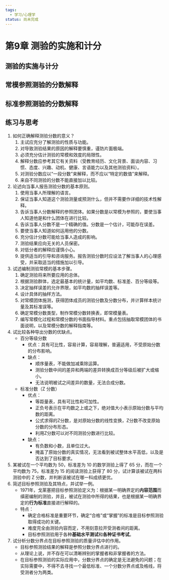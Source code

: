 ```yaml
---
tags:
  - 学习/心理学
status: 尚未完成
---
```

# 第9章 测验的实施和计分

## 测验的实施与计分
## 常模参照测验的分数解释
## 标准参照测验的分数解释

## 练习与思考

1. 如何正确解释测验分数的意义？
	1. 主试应充分了解测验的性质与功能。
	2. 对导致测验结果的原因的解释要慎重，谨防片面极端。
	3. 必须充分估计测验的常模和效度的局限性。
	4. 解释分数应参考其它有关资料（受教育经历、文化背景、面谈内容、习惯、态度、兴趣、动机、健康、言语能力以及其他测验资料）。
	5. 对测验分数应以“一段分数”来解释，而不应以“特定的数值”来解释。
	6. 来自不同测验的分数不能直接加以比较。
2. 论述向当事人报告测验分数的基本原则。
	1. 使用当事人所理解的语言。
	2. 保证当事人知道这个测验测量或预测什么，但并不需要作详细的技术性解释。
	3. 告诉当事人分数解释的参照团体。如果分数是以常模为参照的，要使当事人知道他是和什么团体在进行比较。
	4. 告诉当事人分数不是一个精确的值。分数是一个估计，可能存在误差。
	5. 要使当事人知道如何运用他的分数。
	6. 充分估计分数可能给当事人造成的影响。
	7. 测验结果应向无关的人员保密。
	8. 对低分者的解释应谨慎小心。
	9. 提供适当的引导和咨询服务。报告测验分数时应设法了解当事人的心理感受，并采取适当的措施加以引导。
3. 试述编制测验常模的基本步骤。
	1. 确定测验将来所要应用的总体。
	2. 根据测验群体，选定最基本的统计量，如平均数、标准差、百分等级等。
	3. 决定抽样误差的允许界限，如平均数的抽样误差等。
	4. 设计具体的抽样方法。
	5. 对常模团体施测，获得团体成员的测验分数及分数分布，并计算样本统计量及其标准误等。
	6. 确定常模分数类型，制作常模分数转换表，即常模量表。
	7. 编写常模化过程和常模分数的书面指导材料。重点包括抽取常模团体的书面说明，以及常模分数的解释指南等。
4. 试比较各种导出分数的优缺点。
	- 百分等级分数
		- 优点：具有可比性，容易计算，容易理解，普遍适用，不受原始分数的分布影响。
		- 缺点：
			- 顺序量表，不能做加减乘除运算。
			- 测验分数中间的差异和两端的差异转换成百分等级后被扩大或缩小。
			- 无法说明被试之间差异的数量，无法合成分数。
	- 标准分数（Z 分数）
		- 优点：
			- 等距量表，具有可比性和可加性。
			- 正负号表示在平均数之上或之下，绝对值大小表示原始分数与平均数的距离。
			- 公式求得的Z分数，是对原始分数的线性变换，Z分数不改变原始分数的分布形态。
			- 利用Z分数可以对不同测验分数进行比较。
		- 缺点：
			- 有负数和小数，且单位过大。
			- 掩盖了原始分数的真实情况，无法看到被试整体水平高低，以及是否达到了目标要求。
5. 某被试在一个平均数为 50，标准差为 10 的数学测验上得了 65 分，而在一个平均数为 75，标准差为 15 的阅读测验上获得了 80 分，试计算该被试在两科测验中的 Z 分数，并判断该被试在哪一科成绩更优。
6. 简述目标参照测验及其特点，并试举一例。
	- 1971年，戈莱塞把目标参照测验定义为：根据某一明确界定的**内容范围**而缜密编制的测验，并且，被试在测验中所得的结果，也是根据某一明确界定的**行为标准**直接进行解释的。
	- 特点：
		- 确定合格标准是重要环节，确定“合格”或“掌握”的标准是目标参照测验取得成功的关键。
		- 难度完全由测验内容而定，不用刻意拉开受测者间的距离。
		- 目标参照测验用于各种**基础水平测试**和**各种证书考试**。
7. 试分析分数分界点在目标参照测验的质量评估中的作用。
	- 目标参照测验结果的解释是参照分数分界点进行的。
	- 从理论上说，并不存在可以清晰辨别的掌握者和非掌握者的方法。
	- 在目标参照测验的实际应用中，分数分界点的确定是无法避免的问题；在实际需要中，不得不去寻找一个最低标准、一个分数分界点或及格线，将受测者分为两类。